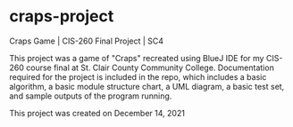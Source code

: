 # craps-project
Craps Game | CIS-260 Final Project | SC4

This project was a game of "Craps" recreated using BlueJ IDE for my CIS-260 course final at St. Clair County Community College. Documentation required for the project is included in the repo, which includes a basic algorithm, a basic module structure chart, a UML diagram, a basic test set, and sample outputs of the program running.

This project was created on December 14, 2021
